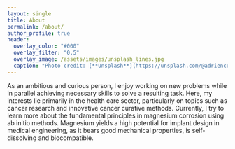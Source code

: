 ```yaml
---
layout: single
title: About
permalink: /about/
author_profile: true
header:
  overlay_color: "#000"
  overlay_filter: "0.5"
  overlay_image: /assets/images/unsplash_lines.jpg
  caption: "Photo credit: [**Unsplash**](https://unsplash.com/@adrienconverse)"
---
```


As an ambitious and curious person, I enjoy working on new problems while in parallel achieving necessary skills to solve a resulting task. Here, my interests lie primarily in the health care sector, particularly on topics such as cancer research and innovative cancer curative methods. Currently, I try to learn more about the fundamental principles in magnesium corrosion using ab initio methods. Magnesium yields a high potential for implant design in medical engineering, as it bears good mechanical properties, is self-dissolving and biocompatible. 